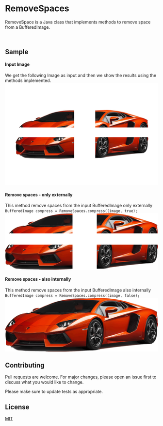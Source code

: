 # RemoveSpaces

RemoveSpace is a Java class that implements methods to remove space from a BufferedImage.

<br>

## Sample

#### Input Image
We get the following Image as input and then we show the results using the methods implemented.  
![Original BufferedImage](https://github.com/simoska4/removespaces/blob/master/sample/input.png)

#### Remove spaces - only externally
This method remove spaces from the input BufferedImage only externally
``BufferedImage compress = RemoveSpaces.compress((image, true);``  
![Original BufferedImage](https://github.com/simoska4/removespaces/blob/master/sample/compress_onlyexternally.png)

#### Remove spaces - also internally
This method remove spaces from the input BufferedImage also internally
``BufferedImage compress = RemoveSpaces.compress((image, false);``  
![Original BufferedImage](https://github.com/simoska4/removespaces/blob/master/sample/compress.png)


## Contributing
Pull requests are welcome. For major changes, please open an issue first to discuss what you would like to change.

Please make sure to update tests as appropriate.


## License
[MIT](https://choosealicense.com/licenses/mit/)
